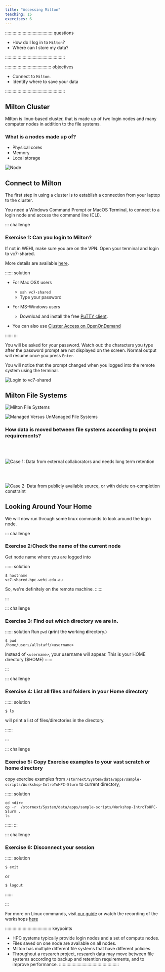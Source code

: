 ```yaml
---
title: "Accessing Milton"
teaching: 15
exercises: 6
---
```


:::::::::::::::::::::::::::::::::::::: questions 

- How do I log in to `Milton`?
- Where can I store my data?

::::::::::::::::::::::::::::::::::::::::::::::::

::::::::::::::::::::::::::::::::::::: objectives

- Connect to `Milton`.
- Identify where to save your data

::::::::::::::::::::::::::::::::::::::::::::::::

## Milton Cluster

Milton is linux-based cluster, that is made up of two login nodes and many computer nodes in addition to the file systems.

### What is a nodes made up of?

* Physical cores
* Memory
* Local storage

![Node](fig/node_anatomy.png)


## Connect to Milton

The first step in using a cluster is to establish a connection from your laptop to the cluster. 

You need a Windows Command Prompt or MacOS Terminal, to connect to a login node and access the command line (CLI). 

::: challenge

### Exercise 1: Can you login to Milton?

If not in WEHI, make sure you are on the VPN. Open your terminal and login to vc7-shared.

More details are available [here](https://wehieduau.sharepoint.com/sites/rc2/SitePages/using-milton.aspx#ssh-(command-line)-sessions-(slurm)).

:::::: solution
* For Mac OSX users
   * `ssh vc7-shared`
   * Type your password

* For MS-Windows users
   * Download and install the free [PuTTY client](https://putty.org).

* You can also use [Cluster Access on OpenOnDemand](https://ondemand.hpc.wehi.edu.au/pun/sys/shell/ssh/slurm-login.hpc.wehi.edu.au)

::::::
:::


You will be asked for your password. Watch out: the characters you type after
the password prompt are not displayed on the screen. Normal output will resume
once you press `Enter`.

You will notice that the prompt changed when you logged into the remote system using the terminal. 

![Login to vc7-shared](fig/ssh-vc7.png)

## Milton File Systems

![Milton File Systems](fig/M_FS.png)


![Managed Versus UnManaged File Systems](fig/FSdetails.png)

### How data is moved between file systems according to project requirements?

<br />
<br />

![Case 1: Data from external collaborators and needs long term retention](fig/dataretention.png)

<br />
<br />

![Case 2: Data from publicly available source, or with delete on-completion constraint](fig/datadelete.png)

## Looking Around Your Home

We will now run through some linux commands to look around the login node.

::: challenge

### Exercise 2:Check the name of the current node
Get node name where you are logged into

:::::: solution
```
$ hostname
vc7-shared.hpc.wehi.edu.au
```
So, we're definitely on the remote machine.
::::::

:::

::: challenge

### Exercise 3: Find out which directory we are in.

:::::: solution
Run `pwd`  (**p**rint the **w**orking **d**irectory.)
```
$ pwd
/home/users/allstaff/<username>
```
Instead of `<username>`, your username will appear. This is your HOME directory ($HOME)
::::::

:::

::: challenge

### Exercise 4: List all files and folders in your Home directory

:::::: solution

```
$ ls
```
will print a list of files/directories in the directory.

::::::

:::

::: challenge

### Exercise 5: Copy Exercise examples to your vast scratch or home directory

copy exercise examples from `/stornext/System/data/apps/sample-scripts/Workshop-IntroToHPC-Slurm` to current directory,



:::::: solution

```
cd <dir>
cp -r  /stornext/System/data/apps/sample-scripts/Workshop-IntroToHPC-Slurm .
ls
```

::::::
:::

::: challenge

### Exercise 6: Disconnect your session

:::::: solution

```
$ exit
```
or
```
$ logout
```
::::::

:::

For more on Linux commands, visit [our guide](https://wehieduau.sharepoint.com/sites/rc2/SitePages/Linux.aspx) or watch the recording of the workshops [here](https://wehieduau.sharepoint.com/sites/rc2/SitePages/RCP-Training.aspx)


::::::::::::::::::::::::::::::::::::: keypoints 

- HPC systems typically provide login nodes and a set of compute nodes.
- Files saved on one node are available on all nodes.
- Milton has multiple different file systems that have different policies.
- Throughout a research project, research data may move between file systems according to backup and retention requirements, and to improve performance.
::::::::::::::::::::::::::::::::::::::::::::::::
